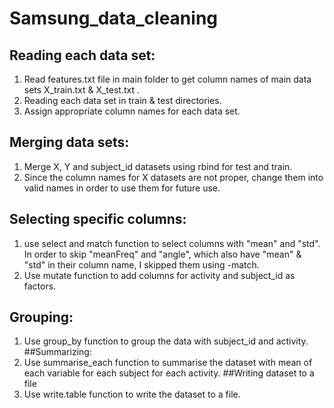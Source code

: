 # Samsung_data_cleaning
## Reading each data set:
1. Read features.txt file in main folder to get column names of main data sets X_train.txt & X_test.txt .
2. Reading each data set in train & test directories. 
3. Assign appropriate column names for each data set.
## Merging data sets:
1. Merge X, Y and subject_id datasets using rbind for test and train. 
2. Since the column names for X datasets are not proper, change them into valid names in order to use them for future use.
## Selecting specific columns:
1. use select and match function to select columns with "mean" and "std". In order to skip "meanFreq" and "angle", which also have "mean" & "std" in their column name, I skipped them using -match. 
2. Use mutate function to add columns for activity and subject_id as factors. 
## Grouping:
1. Use group_by function to group the data with subject_id and activity. 
##Summarizing:
1. Use summarise_each function to summarise the dataset with mean of each variable for each subject for each activity. 
##Writing dataset to a file
1. Use write.table function to write the dataset to a file.
